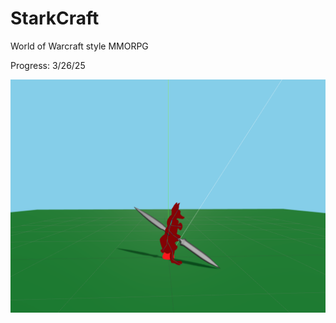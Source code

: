 # StarkCraft

World of Warcraft style MMORPG

Progress: 3/26/25

![Game Screenshot](/screens/1.png)
